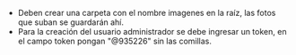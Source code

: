 <ul>
  <li>Deben crear una carpeta con el nombre imagenes en la raíz, las fotos que suban se guardarán ahí.</li>
  <li>Para la creación del usuario administrador se debe ingresar un token, en el campo token pongan "@935226" sin las comillas.</li>
</ul>


